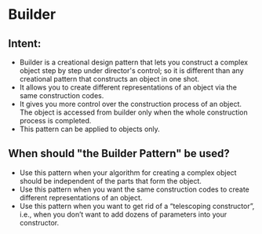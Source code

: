 # Builder

## Intent:
- Builder is a creational design pattern that lets you construct a complex object step by step under director's control; so it is different than any creational pattern that constructs an object in one shot.
- It allows you to create different representations of an object via the same construction codes.
- It gives you more control over the construction process of an object. The object is accessed from builder only when the whole construction process is completed.
- This pattern can be applied to objects only.

## When should "the Builder Pattern" be used?
- Use this pattern when your algorithm for creating a complex object should be independent of the parts that form the object.
- Use this pattern when you want the same construction codes to create different representations of an object.
- Use this pattern when you want to get rid of a “telescoping constructor”, i.e., when you don’t want to add dozens of parameters into your constructor.
